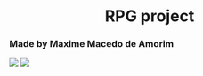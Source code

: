 <p align="center">
  <h1 align="center">RPG project</h1>
</p>
<p align="center">
  <h3>Made by  Maxime Macedo de Amorim</h3>
 </p>

![](https://i.imgur.com/LByRB4l.png)
![](https://i.imgur.com/gfJCjsJ.png)

